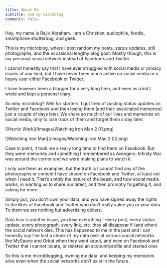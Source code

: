 ```yaml
---
title: About Me
subtitle: and my microblog
comments: false
---
```


Hey, my name is Rajiv Abraham. I am a Christian, audiophile, foodie, smartphone shutterbug, and geek.

This is my microblog, where I post random my posts, status updates, still photographs, and the occasional lengthy blog post. Mostly though, this is my personal social network instead of Facebook and Twitter.

I cannot honestly say that I have ever struggled with social media or privacy issues of any kind, but I have never been much active on social media or a heavy user either Facebook or Twitter.

I have however been a blogger for a very long time, and even as a kid I wrote and kept a personal diary.

So why microblog? Well for starters, I got tired of posting status updates on Twitter and Facebook and then losing them (and their associated memories) just a couple of days later. We share so much of our lives and memories on social media, only to lose track of them and forget them a day later.

![Hectic Work](/images/Watching Iron Man 2 01.png)

![Watching Iron Man](/images/Watching Iron Man 2 02.png)

Case in point, it took me a really long time to find them on Facebook. But they were memories and something I remembered as Avengers: Infinity War was around the corner and we were making plans to watch it.

I only use them as examples, but the truth is I cannot find any of the photographs or content I have shared on Facebook and Twitter, at least not when I need it. That’s simply the nature of the beast, and how social media works, in wanting us to share our latest, and then promptly forgetting it, and asking for more.

Simply put, you don’t own your data, and you have signed away the rights to the likes of Facebook and Twitter who don’t really value you or your data. To them we are nothing but advertising dollars.

Data loss is another issue, you lose everything - every post, every status update, every photograph, every link, etc. they all disappear if (and when) the social network dies. This has happened to me in the past and I can honestly say I’ve lost a chunk of my data over at various social networks like MySpace and Orkut when they went kaput, and even on Facebook and Twitter that I cannot locate, or deleted an account/profile and started over. 

So this is me microblogging, owning my data, and keeping my memories alive even when the social networks don’t exist in the future.